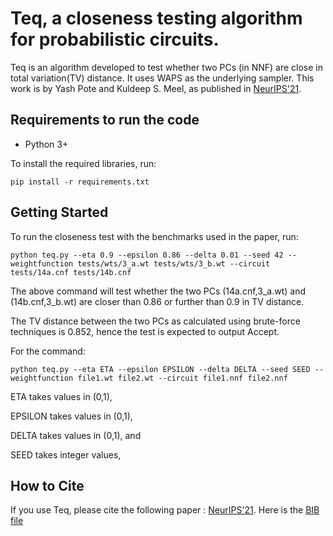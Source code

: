 # Teq, a closeness testing algorithm for probabilistic circuits.

Teq is an algorithm developed to test whether two PCs (in NNF) are close in total variation(TV) distance. It uses WAPS as the underlying sampler. This work is by Yash Pote and Kuldeep S. Meel, as published in [NeurIPS'21](https://meelgroup.github.io/files/publications/NeurIPS21_PCtest.pdf).

## Requirements to run the code

* Python 3+
 
To install the required libraries, run:

```
pip install -r requirements.txt
```

## Getting Started

To run the closeness test with the benchmarks used in the paper, run:
 
```
python teq.py --eta 0.9 --epsilon 0.86 --delta 0.01 --seed 42 --weightfunction tests/wts/3_a.wt tests/wts/3_b.wt --circuit tests/14a.cnf tests/14b.cnf
```

The above command will test whether the two PCs (14a.cnf,3_a.wt) and  (14b.cnf,3_b.wt) are closer than 0.86 or further than 0.9 in TV distance.

The TV distance between the two PCs as calculated using brute-force techniques is 0.852, hence the test is expected to output Accept.


For the command:

```
python teq.py --eta ETA --epsilon EPSILON --delta DELTA --seed SEED --weightfunction file1.wt file2.wt --circuit file1.nnf file2.nnf
```

ETA takes values in (0,1),

EPSILON takes values in (0,1),

DELTA takes values in (0,1), and

SEED takes integer values,


## How to Cite

If you use Teq, please cite the following paper : [NeurIPS'21](https://meelgroup.github.io/files/publications/NeurIPS21_PCtest.pdf). Here is the [BIB file](https://dblp.org/rec/conf/nips/PoteM21.html?view=bibtex)
